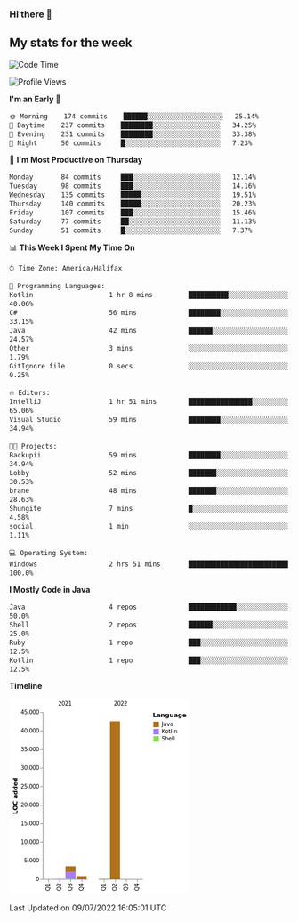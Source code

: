 ### Hi there 👋

## My stats for the week
<!--START_SECTION:waka-->
![Code Time](http://img.shields.io/badge/Code%20Time-303%20hrs%2013%20mins-blue)

![Profile Views](http://img.shields.io/badge/Profile%20Views-0-blue)

**I'm an Early 🐤** 

```text
🌞 Morning    174 commits    ██████░░░░░░░░░░░░░░░░░░░   25.14% 
🌆 Daytime    237 commits    ████████░░░░░░░░░░░░░░░░░   34.25% 
🌃 Evening    231 commits    ████████░░░░░░░░░░░░░░░░░   33.38% 
🌙 Night      50 commits     █░░░░░░░░░░░░░░░░░░░░░░░░   7.23%

```
📅 **I'm Most Productive on Thursday** 

```text
Monday       84 commits     ███░░░░░░░░░░░░░░░░░░░░░░   12.14% 
Tuesday      98 commits     ███░░░░░░░░░░░░░░░░░░░░░░   14.16% 
Wednesday    135 commits    █████░░░░░░░░░░░░░░░░░░░░   19.51% 
Thursday     140 commits    █████░░░░░░░░░░░░░░░░░░░░   20.23% 
Friday       107 commits    ███░░░░░░░░░░░░░░░░░░░░░░   15.46% 
Saturday     77 commits     ██░░░░░░░░░░░░░░░░░░░░░░░   11.13% 
Sunday       51 commits     █░░░░░░░░░░░░░░░░░░░░░░░░   7.37%

```


📊 **This Week I Spent My Time On** 

```text
⌚︎ Time Zone: America/Halifax

💬 Programming Languages: 
Kotlin                   1 hr 8 mins         ██████████░░░░░░░░░░░░░░░   40.06% 
C#                       56 mins             ████████░░░░░░░░░░░░░░░░░   33.15% 
Java                     42 mins             ██████░░░░░░░░░░░░░░░░░░░   24.57% 
Other                    3 mins              ░░░░░░░░░░░░░░░░░░░░░░░░░   1.79% 
GitIgnore file           0 secs              ░░░░░░░░░░░░░░░░░░░░░░░░░   0.25%

🔥 Editors: 
IntelliJ                 1 hr 51 mins        ████████████████░░░░░░░░░   65.06% 
Visual Studio            59 mins             ████████░░░░░░░░░░░░░░░░░   34.94%

🐱‍💻 Projects: 
Backupii                 59 mins             ████████░░░░░░░░░░░░░░░░░   34.94% 
Lobby                    52 mins             ███████░░░░░░░░░░░░░░░░░░   30.53% 
brane                    48 mins             ███████░░░░░░░░░░░░░░░░░░   28.63% 
Shungite                 7 mins              █░░░░░░░░░░░░░░░░░░░░░░░░   4.58% 
social                   1 min               ░░░░░░░░░░░░░░░░░░░░░░░░░   1.11%

💻 Operating System: 
Windows                  2 hrs 51 mins       █████████████████████████   100.0%

```

**I Mostly Code in Java** 

```text
Java                     4 repos             ████████████░░░░░░░░░░░░░   50.0% 
Shell                    2 repos             ██████░░░░░░░░░░░░░░░░░░░   25.0% 
Ruby                     1 repo              ███░░░░░░░░░░░░░░░░░░░░░░   12.5% 
Kotlin                   1 repo              ███░░░░░░░░░░░░░░░░░░░░░░   12.5%

```


**Timeline**

![Chart not found](https://raw.githubusercontent.com/lyndseyy/lyndseyy/main/charts/bar_graph.png) 


 Last Updated on 09/07/2022 16:05:01 UTC
<!--END_SECTION:waka-->